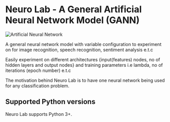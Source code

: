 # Neuro Lab - A General Artificial Neural Network Model (GANN)
![Artificial Neural Network](https://miro.medium.com/v2/resize:fit:1400/format:webp/0*ZdN275sTHpsefthC)



A general neural network model with variable configuration to experiment on for image recognition, speech recognition, sentiment analysis  e.t.c

Easily experiment on different architectures {input(features) nodes, no of hidden layers and output nodes} and training parameters i.e lambda, no of iterations (epoch number) e.t.c

The motivation behind Neuro Lab is to have one neural network being used for any classification problem.


Supported Python versions
-----------------------

Neuro Lab supports Python 3+.

